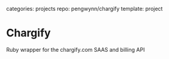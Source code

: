 categories: projects
repo: pengwynn/chargify
template: project

# Chargify

Ruby wrapper for the chargify.com SAAS and billing API

<!--more -->
